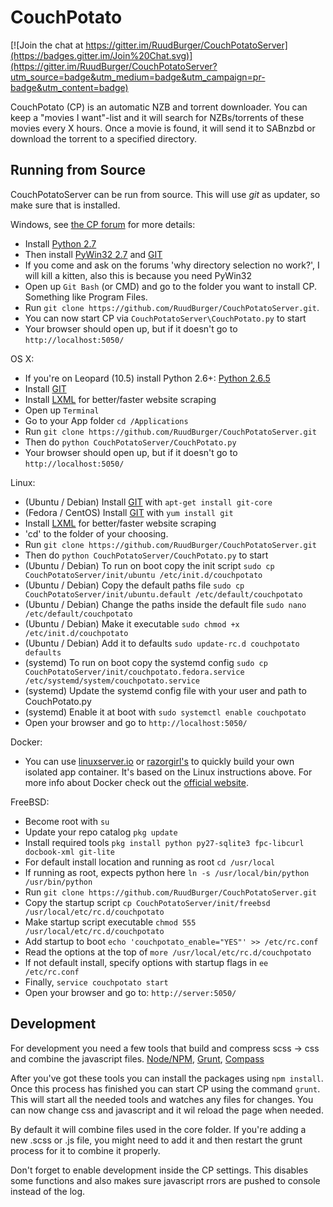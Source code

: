 CouchPotato
=====

[![Join the chat at https://gitter.im/RuudBurger/CouchPotatoServer](https://badges.gitter.im/Join%20Chat.svg)](https://gitter.im/RuudBurger/CouchPotatoServer?utm_source=badge&utm_medium=badge&utm_campaign=pr-badge&utm_content=badge)

CouchPotato (CP) is an automatic NZB and torrent downloader. You can keep a "movies I want"-list and it will search for NZBs/torrents of these movies every X hours.
Once a movie is found, it will send it to SABnzbd or download the torrent to a specified directory.


## Running from Source

CouchPotatoServer can be run from source. This will use *git* as updater, so make sure that is installed.

Windows, see [the CP forum](http://couchpota.to/forum/showthread.php?tid=14) for more details:

* Install [Python 2.7](http://www.python.org/download/releases/2.7.3/)
* Then install [PyWin32 2.7](http://sourceforge.net/projects/pywin32/files/pywin32/Build%20217/) and [GIT](http://git-scm.com/)
* If you come and ask on the forums 'why directory selection no work?', I will kill a kitten, also this is because you need PyWin32
* Open up `Git Bash` (or CMD) and go to the folder you want to install CP. Something like Program Files.
* Run `git clone https://github.com/RuudBurger/CouchPotatoServer.git`.
* You can now start CP via `CouchPotatoServer\CouchPotato.py` to start
* Your browser should open up, but if it doesn't go to `http://localhost:5050/`

OS X:

* If you're on Leopard (10.5) install Python 2.6+: [Python 2.6.5](http://www.python.org/download/releases/2.6.5/)
* Install [GIT](http://git-scm.com/)
* Install [LXML](http://lxml.de/installation.html) for better/faster website scraping 
* Open up `Terminal`
* Go to your App folder `cd /Applications`
* Run `git clone https://github.com/RuudBurger/CouchPotatoServer.git`
* Then do `python CouchPotatoServer/CouchPotato.py`
* Your browser should open up, but if it doesn't go to `http://localhost:5050/`

Linux:

* (Ubuntu / Debian) Install [GIT](http://git-scm.com/) with `apt-get install git-core`
* (Fedora / CentOS) Install [GIT](http://git-scm.com/) with `yum install git`
* Install [LXML](http://lxml.de/installation.html) for better/faster website scraping 
* 'cd' to the folder of your choosing.
* Run `git clone https://github.com/RuudBurger/CouchPotatoServer.git`
* Then do `python CouchPotatoServer/CouchPotato.py` to start
* (Ubuntu / Debian) To run on boot copy the init script `sudo cp CouchPotatoServer/init/ubuntu /etc/init.d/couchpotato`
* (Ubuntu / Debian) Copy the default paths file `sudo cp CouchPotatoServer/init/ubuntu.default /etc/default/couchpotato`
* (Ubuntu / Debian) Change the paths inside the default file `sudo nano /etc/default/couchpotato`
* (Ubuntu / Debian) Make it executable `sudo chmod +x /etc/init.d/couchpotato`
* (Ubuntu / Debian) Add it to defaults `sudo update-rc.d couchpotato defaults`
* (systemd) To run on boot copy the systemd config `sudo cp CouchPotatoServer/init/couchpotato.fedora.service /etc/systemd/system/couchpotato.service`
* (systemd) Update the systemd config file with your user and path to CouchPotato.py 
* (systemd) Enable it at boot with `sudo systemctl enable couchpotato`
* Open your browser and go to `http://localhost:5050/`

Docker:
* You can use [linuxserver.io](https://github.com/linuxserver/docker-couchpotato) or [razorgirl's](https://github.com/razorgirl/docker-couchpotato) to quickly build your own isolated app container. It's based on the Linux instructions above. For more info about Docker check out the [official website](https://www.docker.com).

FreeBSD:

* Become root with `su`
* Update your repo catalog `pkg update`
* Install required tools `pkg install python py27-sqlite3 fpc-libcurl docbook-xml git-lite`
* For default install location and running as root `cd /usr/local`
* If running as root, expects python here `ln -s /usr/local/bin/python /usr/bin/python`
* Run `git clone https://github.com/RuudBurger/CouchPotatoServer.git`
* Copy the startup script `cp CouchPotatoServer/init/freebsd /usr/local/etc/rc.d/couchpotato`
* Make startup script executable `chmod 555 /usr/local/etc/rc.d/couchpotato`
* Add startup to boot `echo 'couchpotato_enable="YES"' >> /etc/rc.conf`
* Read the options at the top of `more /usr/local/etc/rc.d/couchpotato`
* If not default install, specify options with startup flags in `ee /etc/rc.conf`
* Finally, `service couchpotato start`
* Open your browser and go to: `http://server:5050/`


## Development

For development you need a few tools that build and compress scss -> css and combine the javascript files.
[Node/NPM](https://nodejs.org/), [Grunt](http://gruntjs.com/installing-grunt), [Compass](http://compass-style.org/install/)

After you've got these tools you can install the packages using `npm install`. Once this process has finished you can start CP using the command `grunt`. This will start all the needed tools and watches any files for changes.
You can now change css and javascript and it wil reload the page when needed.

By default it will combine files used in the core folder. If you're adding a new .scss or .js file, you might need to add it and then restart the grunt process for it to combine it properly.

Don't forget to enable development inside the CP settings. This disables some functions and also makes sure javascript rrors are pushed to console instead of the log.
